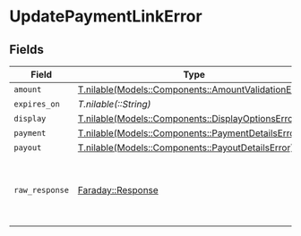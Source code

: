 # UpdatePaymentLinkError


## Fields

| Field                                                                                                | Type                                                                                                 | Required                                                                                             | Description                                                                                          |
| ---------------------------------------------------------------------------------------------------- | ---------------------------------------------------------------------------------------------------- | ---------------------------------------------------------------------------------------------------- | ---------------------------------------------------------------------------------------------------- |
| `amount`                                                                                             | [T.nilable(Models::Components::AmountValidationError)](../../models/shared/amountvalidationerror.md) | :heavy_minus_sign:                                                                                   | N/A                                                                                                  |
| `expires_on`                                                                                         | *T.nilable(::String)*                                                                                | :heavy_minus_sign:                                                                                   | N/A                                                                                                  |
| `display`                                                                                            | [T.nilable(Models::Components::DisplayOptionsError)](../../models/shared/displayoptionserror.md)     | :heavy_minus_sign:                                                                                   | N/A                                                                                                  |
| `payment`                                                                                            | [T.nilable(Models::Components::PaymentDetailsError)](../../models/shared/paymentdetailserror.md)     | :heavy_minus_sign:                                                                                   | N/A                                                                                                  |
| `payout`                                                                                             | [T.nilable(Models::Components::PayoutDetailsError)](../../models/shared/payoutdetailserror.md)       | :heavy_minus_sign:                                                                                   | N/A                                                                                                  |
| `raw_response`                                                                                       | [Faraday::Response](https://www.rubydoc.info/gems/faraday/Faraday/Response)                          | :heavy_minus_sign:                                                                                   | Raw HTTP response; suitable for custom response parsing                                              |